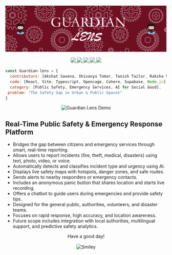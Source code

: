 <p align="center">
  <img src="https://raw.githubusercontent.com/ShivanyaT/Guardian-Lens/main/public/github-header-image.png" alt="Guardian Lens Banner" />
</p>


<p align="center">  
<a href="https://github.com/harish-sethuraman/readme-components">
 <img  src="https://readme-components.vercel.app/api?component=logo&fill=black&logo=react&animation=spin&svgfill=15d8fe">  
 </a>
   <a href="https://github.com/harish-sethuraman/readme-components">
<img  src="https://readme-components.vercel.app/api?component=logo&fill=black&logo=typescript&svgfill=2d79c7">
</a>
 <a href="https://github.com/harish-sethuraman/readme-components">
 <img  src="https://readme-components.vercel.app/api?component=logo&fill=black&logo=node.js&svgfill=659b60">
</a>
<a href="https://github.com/harish-sethuraman/readme-components">
<img  src="https://readme-components.vercel.app/api?component=logo&fill=black&logo=javascript&svgfill=f6df1c">
</a>
<a href="https://github.com/harish-sethuraman/readme-components">
<img  src="https://readme-components.vercel.app/api?component=logo&fill=black&logo=github">
</a>
</p>


```javascript
const Guardian-lens = {
  contributors: [Akshat Saxena, Shivanya Tomar, Tanish Tailor, Raksha Vindya],
  code: [React, Vite, Typescript, Opencage, Cohere, Supabase, Node.js],
  category: [Public Safety, Emergency Services, AI for Social Good],
 problem: "The Safety Gap in Urban & Public Spaces"
}
```
<p align="center">
  <img src="https://raw.githubusercontent.com/ShivanyaT/Guardian-Lens/main/public/gaurdian-lens-demo.gif" alt="Guardian Lens Demo" />
</p>


## Real-Time Public Safety & Emergency Response Platform

- Bridges the gap between citizens and emergency services through smart, real-time reporting.  
- Allows users to report incidents (fire, theft, medical, disasters) using text, photo, video, or voice.  
- Automatically detects and classifies incident type and urgency using AI.  
- Displays live safety maps with hotspots, danger zones, and safe routes.  
- Sends alerts to nearby responders or emergency contacts.  
- Includes an anonymous panic button that shares location and starts live recording.  
- Offers a chatbot to guide users during emergencies and provide safety tips.  
- Designed for the general public, authorities, volunteers, and disaster teams.  
- Focuses on rapid response, high accuracy, and location awareness.  
- Future scope includes integration with local authorities, multilingual support, and predictive safety analytics.



<div align="center">
<p>Have a good day!</p>
<div>
<img src="https://github.com/fnky/fnky/raw/fnky/img/smile.gif" alt="Smiley" align="center">
</div>
</div>
